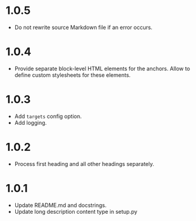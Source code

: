 # 1.0.5

-   Do not rewrite source Markdown file if an error occurs.

# 1.0.4

-   Provide separate block-level HTML elements for the anchors. Allow to define custom stylesheets for these elements.

# 1.0.3

-   Add `targets` config option.
-   Add logging.

# 1.0.2

-   Process first heading and all other headings separately.

# 1.0.1

-   Update README.md and docstrings.
-   Update long description content type in setup.py
